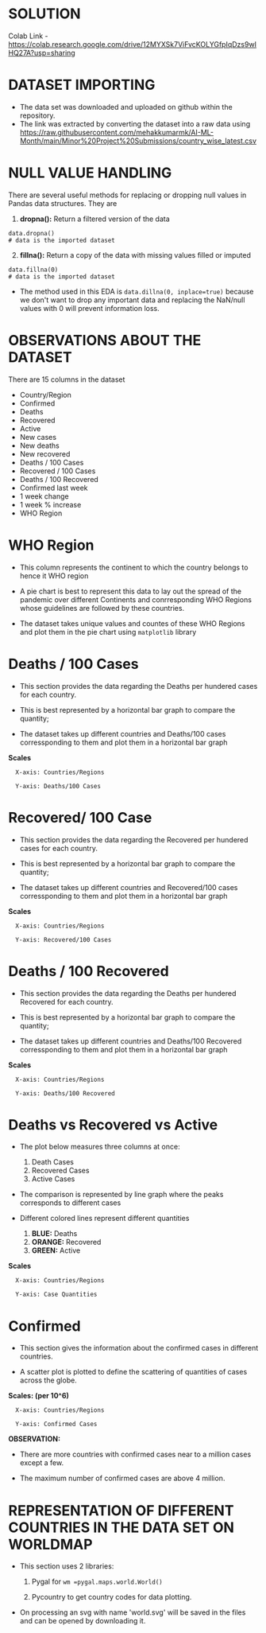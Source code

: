 # SOLUTION

Colab Link - https://colab.research.google.com/drive/12MYXSk7ViFvcKOLYGfpIqDzs9wIHQ27A?usp=sharing 

# **DATASET** **IMPORTING**
* The data set was downloaded and uploaded on github within the repository.
* The link was extracted by converting the dataset into a raw data using https://raw.githubusercontent.com/mehakkumarmk/AI-ML-Month/main/Minor%20Project%20Submissions/country_wise_latest.csv


# **NULL VALUE HANDLING**

There are several useful methods for replacing or dropping null values in Pandas data structures. They are

1.   **dropna():** Return a filtered version of the data


```
data.dropna()
# data is the imported dataset

```

2.   **fillna():** Return a copy of the data with missing values filled or imputed


```
data.fillna(0)
# data is the imported dataset
```

* The method used in this EDA is `data.dillna(0, inplace=true)` because we don't want to drop any important data and replacing the NaN/null values with 0 will prevent information loss.

# **OBSERVATIONS ABOUT THE DATASET**
There are 15 columns in the dataset

* Country/Region 
* Confirmed
* Deaths
* Recovered
* Active
* New cases
* New deaths
* New recovered
* Deaths / 100 Cases
* Recovered / 100 Cases
* Deaths / 100 Recovered
* Confirmed last week
* 1 week change
* 1 week % increase
* WHO Region


# **WHO Region**

* This column represents the continent to which the country belongs to hence it WHO region

* A pie chart is best to represent this data to lay out the spread of the pandemic over different Continents and conrresponding WHO Regions whose guidelines are followed by these countries.

* The dataset takes unique values and countes of these WHO Regions and plot them in the pie chart using `matplotlib` library

# **Deaths / 100 Cases**

* This section provides the data regarding the Deaths per hundered cases for each country. 

* This is best represented by a horizontal bar graph to compare the quantity;

* The dataset takes up different countries and Deaths/100 cases corressponding to them and plot them in a horizontal bar graph

**Scales**

      X-axis: Countries/Regions

      Y-axis: Deaths/100 Cases

# **Recovered/ 100 Case**

* This section provides the data regarding the Recovered per hundered cases for each country. 
* This is best represented by a horizontal bar graph to compare the quantity;

* The dataset takes up different countries and Recovered/100 cases corressponding to them and plot them in a horizontal bar graph

**Scales**

      X-axis: Countries/Regions

      Y-axis: Recovered/100 Cases

# **Deaths / 100 Recovered**

* This section provides the data regarding the Deaths per hundered Recovered for each country. 

* This is best represented by a horizontal bar graph to compare the quantity;

* The dataset takes up different countries and Deaths/100 Recovered corressponding to them and plot them in a horizontal bar graph

**Scales**

      X-axis: Countries/Regions

      Y-axis: Deaths/100 Recovered

# **Deaths vs Recovered vs Active**

* The plot below measures three columns at once:

    1. Death Cases
    2. Recovered Cases
    3. Active Cases

* The comparison is represented by line graph where the peaks corresponds to different cases

* Different colored lines represent different quantities
    
    1. **BLUE:** Deaths
    2. **ORANGE:** Recovered
    3. **GREEN:** Active


**Scales**

      X-axis: Countries/Regions

      Y-axis: Case Quantities


# **Confirmed**

* This section gives the information about the confirmed cases in different countries.

* A scatter plot is plotted to define the scattering of quantities of cases across the globe.


**Scales: (per 10^6)**

      X-axis: Countries/Regions

      Y-axis: Confirmed Cases


**OBSERVATION:**

* There are more countries with confirmed cases near to a million cases except a few.

* The maximum number of confirmed cases are above 4 million.


# **REPRESENTATION OF DIFFERENT COUNTRIES IN THE DATA SET ON WORLDMAP**

* This section uses 2 libraries:
  1. Pygal for `wm =pygal.maps.world.World()`

  2. Pycountry to get country codes for data plotting.

* On processing an svg with name 'world.svg' will be saved in the files and can be opened by downloading it.


